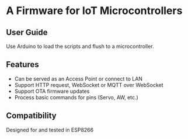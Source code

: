 # A Firmware for IoT Microcontrollers

## User Guide
  Use Arduino to load the scripts and flush to a microcontroller.

## Features
  * Can be served as an Access Point or connect to LAN
  * Support HTTP request, WebSocket or MQTT over WebSocket
  * Support OTA firmware updates
  * Process basic commands for pins (Servo, AW, etc.)

## Compatibility
  Designed for and tested in ESP8266
  
